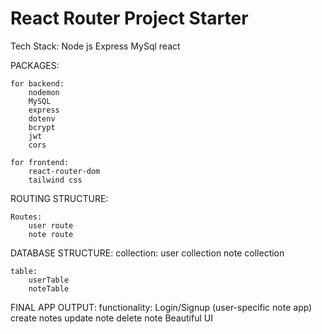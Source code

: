 # React Router Project Starter

Tech Stack:
Node js
Express
MySql
react

PACKAGES:

    for backend:
    	nodemon
    	MySQL
    	express
    	dotenv
    	bcrypt
    	jwt
    	cors

    for frontend:
    	react-router-dom
    	tailwind css

ROUTING STRUCTURE:

    Routes:
    	user route
    	note route

DATABASE STRUCTURE:
collection:
user collection
note collection

    table:
    	userTable
    	noteTable

FINAL APP OUTPUT:
functionality:
Login/Signup (user-specific note app)
create notes
update note
delete note
Beautiful UI
